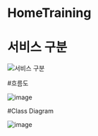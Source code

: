 # HomeTraining

# 서비스 구분

![서비스 구분](https://user-images.githubusercontent.com/71122744/117385208-972ba900-af1f-11eb-8d51-fa4927c909dd.JPG)

#흐름도

![image](https://user-images.githubusercontent.com/71122744/117385233-a3176b00-af1f-11eb-9b64-adeff0a2bc08.png)

#Class Diagram

![image](https://user-images.githubusercontent.com/71122744/117385255-af032d00-af1f-11eb-94fc-88ca0abae55d.png)
